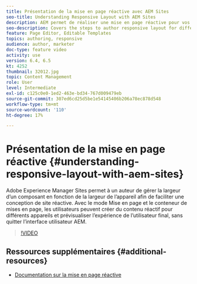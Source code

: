 ```yaml
---
title: Présentation de la mise en page réactive avec AEM Sites
seo-title: Understanding Responsive Layout with AEM Sites
description: AEM permet de réaliser une mise en page réactive pour vos pages à l’aide du composant Conteneur de mises en page. Avec la mise en page réactive, les auteurs de contenu peuvent créer du contenu réactif pour différents appareils et prévisualiser l’expérience de l’utilisateur final dans AEM.
seo-description: Covers the steps to author responsive layout for different devices
feature: Page Editor, Editable Templates
topics: authoring, responsive
audience: author, marketer
doc-type: feature video
activity: use
version: 6.4, 6.5
kt: 4252
thumbnail: 32012.jpg
topic: Content Management
role: User
level: Intermediate
exl-id: c125c0e0-1ed2-463e-bd34-767d009479eb
source-git-commit: 307ed6cd25d5be1e54145406b206a78ec878d548
workflow-type: tm+mt
source-wordcount: '110'
ht-degree: 17%

---
```


# Présentation de la mise en page réactive {#understanding-responsive-layout-with-aem-sites}

Adobe Experience Manager Sites permet à un auteur de gérer la largeur d’un composant en fonction de la largeur de l’appareil afin de faciliter une conception de site réactive. Avec le mode Mise en page et le conteneur de mises en page, les utilisateurs peuvent créer du contenu réactif pour différents appareils et prévisualiser l’expérience de l’utilisateur final, sans quitter l’interface utilisateur AEM.

>[!VIDEO](https://video.tv.adobe.com/v/32012?quality=12&learn=on)

## Ressources supplémentaires {#additional-resources}

* [Documentation sur la mise en page réactive](https://experienceleague.adobe.com/docs/experience-manager-65/authoring/siteandpage/responsive-layout.html)
